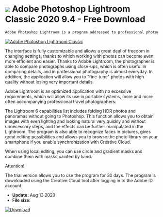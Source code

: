# ![](https://cdn.softexe.net/static/icon/f/adobe-photoshop-lightroom-classic-9483.png) Adobe Photoshop Lightroom Classic 2020 9.4 - Free Download

```sh
Adobe Photoshop Lightroom is a program addressed to professional photographers, allowing you to easily import photos from digital cameras, edit, select and quickly create transparent catalogs containing hundreds or even thousands of photos.
```
[![Adobe Photoshop Lightroom Classic](https://gallery.dpcdn.pl/imgc/Tools/179/g_-_420x350_1.5_-_x20150422142532_0.png)](https://softexe.net/win/multimedia/graphics-design/adobe-photoshop-lightroom-classic:adhc.html)

The interface is fully customizable and allows a great deal of freedom in changing settings, thanks to which working with photos can become even more efficient and easier. Thanks to Adobe Lightroom, the photographer is able to compare photographs using close-ups, which is often useful in comparing details, and in professional photography is almost everyday. In addition, the application will allow you to "fine-tune" photos with high quality without losing very important details.
 
 Adobe Lightroom is an optimized application with no excessive requirements, which will allow its use in portable systems, more and more often accompanying professional travel photographers.
 
 The Lightroom 6 capabilities list includes folding HDR photos and panoramas without going to Photoshop. This function allows you to obtain images with even lighting and looking natural very quickly and without unnecessary steps, and the effects can be further manipulated in the Lightroom. The program is also able to recognize faces in pictures, gives great editing possibilities and allows you to browse the photo library on your smartphone if you enable synchronization with Creative Cloud.
 
 When using local editing, you can use circle and gradient masks and combine them with masks painted by hand.
 
 Attention!
 
 The trial version allows you to use the program for 30 days.
 The program is downloaded using the Creative Cloud tool after logging in to the Adobe ID account.


- **Update:** Aug 13 2020
- **File size:** 

[![Download](https://cdn.softexe.net/static/img/download.png)](https://softexe.net/win/multimedia/graphics-design/adobe-photoshop-lightroom-classic:adhc.html)

